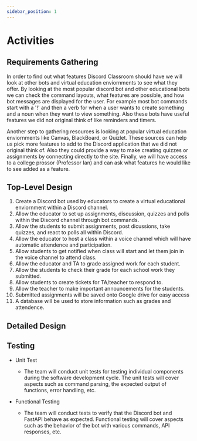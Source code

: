 ```yaml
---
sidebar_position: 1
---
```


# Activities

## Requirements Gathering

In order to find out what features Discord Classroom should have we will look at other bots and virtual education enviornments to see what they offer. By looking at the most popular discord bot and other educational bots we can check the command layouts, what features are possible, and how bot messages are displayed for the user. For example most bot commands start with a '!' and then a verb for when a user wants to create something and a noun when they want to view something. Also these bots have useful features we did not original think of like reminders and timers. 

Another step to gathering resources is looking at popular virtual education enviornments like Canvas, BlackBoard, or Quizlet. These sources can help us pick more features to add to the Discord application that we did not original think of. Also they could provide a way to make creating quizzes or assignments by connecting directly to the site. Finally, we will have access to a college prossor (Professor Ian) and can ask what features he would like to see added as a feature.
## Top-Level Design

1. Create a Discord bot used by educators to create a virtual educational enviornment within a Discord channel.
2. Allow the educator to set up assignments, discussion, quizzes and polls within the Discord channel through bot commands.
3. Allow the students to submit assignments, post dicussions, take quizzes, and react to polls all within Discord.
4. Allow the educator to host a class within a voice channel which will have automatic attendence and participation.
5. Allow students to get notified when class will start and let them join in the voice channel to attend class.
6. Allow the educator and TA to grade assigned work for each student.
7. Allow the students to check their grade for each school work they submitted.
8. Allow students to create tickets for TA/teacher to respond to.
9. Allow the teacher to make important announcements for the students.
10. Submitted assignments will be saved onto Google drive for easy access 
11. A database will be used to store information such as grades and attendence. 

## Detailed Design

## Testing
- Unit Test
  - The team will conduct unit tests for testing individual components during the software development cycle. The unit tests will cover aspects such as command parsing, the expected output of functions, error handling, etc.


- Functional Testing
  - The team will conduct tests to verify that the Discord bot and FastAPI behave as expected. Functional testing will cover aspects such as the behavior of the bot with various commands, API responses, etc.

 
